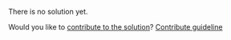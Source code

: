 
There is no solution yet.

Would you like to [contribute to the solution](https://github.com/BFEdev/BFE.dev-solutions/blob/main/question/tell-me-about-your-current-role_en.md)? [Contribute guideline](https://github.com/BFEdev/BFE.dev-solutions#how-to-contribute)
